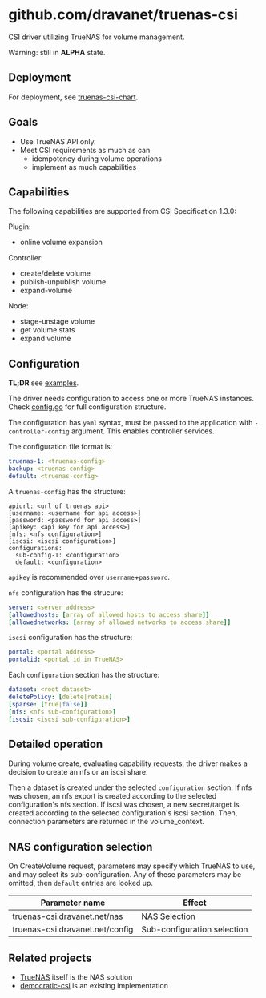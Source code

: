 # github.com/dravanet/truenas-csi

CSI driver utilizing TrueNAS for volume management.

Warning: still in __ALPHA__ state.

## Deployment

For deployment, see [truenas-csi-chart](https://github.com/dravanet/truenas-csi-chart).

## Goals

- Use TrueNAS API only.
- Meet CSI requirements as much as can
  - idempotency during volume operations
  - implement as much capabilities

## Capabilities

The following capabilities are supported from CSI Specification 1.3.0:

Plugin:
- online volume expansion

Controller:
- create/delete volume
- publish-unpublish volume
- expand-volume

Node:
- stage-unstage volume
- get volume stats
- expand volume

## Configuration

__TL;DR__ see [examples](examples).

The driver needs configuration to access one or more TrueNAS instances. Check [config.go](pkg/config/config.go) for full configuration structure.

The configuration has `yaml` syntax, must be passed to the application with `-controller-config` argument. This enables controller services.

The configuration file format is:
```yaml
truenas-1: <truenas-config>
backup: <truenas-config>
default: <truenas-config>
```

A `truenas-config` has the structure:
```
apiurl: <url of truenas api>
[username: <username for api access>]
[password: <password for api access>]
[apikey: <api key for api access>]
[nfs: <nfs configuration>]
[iscsi: <iscsi configuration>]
configurations:
  sub-config-1: <configuration>
  default: <configuration>
```

`apikey` is recommended over `username`+`password`.

`nfs` configuration has the strucure:
```yaml
server: <server address>
[allowedhosts: [array of allowed hosts to access share]]
[allowednetworks: [array of allowed networks to access share]]
```

`iscsi` configuration has the structure:
```yaml
portal: <portal address>
portalid: <portal id in TrueNAS>
```

Each `configuration` section has the structure:
```yaml
dataset: <root dataset>
deletePolicy: [delete|retain]
[sparse: [true|false]]
[nfs: <nfs sub-configuration>]
[iscsi: <iscsi sub-configuration>]
```

## Detailed operation

During volume create, evaluating capability requests, the driver makes a decision to create an nfs or an iscsi share.

Then a dataset is created under the selected `configuration` section. If nfs was chosen, an nfs export is created according to the selected configuration's nfs section. If iscsi was chosen, a new secret/target is created according to the selected configuration's iscsi section. Then, connection parameters are returned in the volume_context.

## NAS configuration selection

On CreateVolume request, parameters may specify which TrueNAS to use, and may select its sub-configuration. Any of these parameters may be omitted, then `default` entries are looked up.

Parameter name | Effect
---------------|--------
truenas-csi.dravanet.net/nas | NAS Selection
truenas-csi.dravanet.net/config | Sub-configuration selection

## Related projects

- [TrueNAS](https://www.truenas.com/) itself is the NAS solution
- [democratic-csi](https://github.com/democratic-csi/democratic-csi) is an existing implementation
